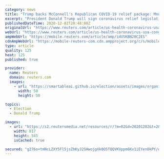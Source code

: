 ```yaml
---
category: news
title: "Trump backs McConnell's Republican COVID-19 relief package: Mnuchin"
excerpt: "President Donald Trump will sign coronavirus relief legislation proposed by Republican Senate Majority Leader Mitch McConnell, Treasury Secretary Steven Mnuchin told reporters on Wednesday, should the proposed package pass the U."
publishedDateTime: 2020-12-02T20:48:00Z
originalUrl: "https://www.reuters.com/article/us-health-coronavirus-usa-congress-idUSKBN28C2ES"
webUrl: "https://www.reuters.com/article/us-health-coronavirus-usa-congress-idUSKBN28C2ES"
ampWebUrl: "https://mobile.reuters.com/article/amp/idUSKBN28C2ES"
cdnAmpWebUrl: "https://mobile-reuters-com.cdn.ampproject.org/c/s/mobile.reuters.com/article/amp/idUSKBN28C2ES"
type: article
quality: 125
heat: 125
published: true

provider:
  name: Reuters
  domain: reuters.com
  images:
    - url: "https://smartableai.github.io/election/assets/images/organizations/reuters.com-50x50.jpg"
      width: 50
      height: 50

topics:
  - Election
  - Donald Trump

images:
  - url: "https://s2.reutersmedia.net/resources/r/?m=02&d=20201202&t=2&i=1543258818&w=&fh=545px&fw=&ll=&pl=&sq=&r=LYNXMPEGB11XI"
    width: 817
    height: 545
    isCached: true

secured: "g276o+tmNcLZXY5Fl5jsZhKyJ2SHwojgXk0O5TQQVKVppm6Kv1iEYenOkPY/o4FkB6UAZxEf7Xwch04nsd+FjkQt5trAYHGINfaJrX34NBP13j0hUaMSgJQEFjDrmXaI5R3xmIs5aY7jIRrX35s34qiYtOVsD1JbMAxuxMqdk4spWAaaeAlkXqNP4EkLawPMvbETB1IE6J8bbM/ZHTf4MTaL+7bVRpFqJi73UVEt2zvhwKuLaKEk2hwv/Xh9PgACfXLia22bYNyQ8LFuIk4CrHTgNTK1kEmxn+bTMhSzC63RbOIkYzfNVfmuSLwI19DLEOYItZaE05IBVjShXQn9W3hTipyt8knBVVCU68Qyg9A=;W9WqSOY28bvSdNzttOou7g=="
---
```


